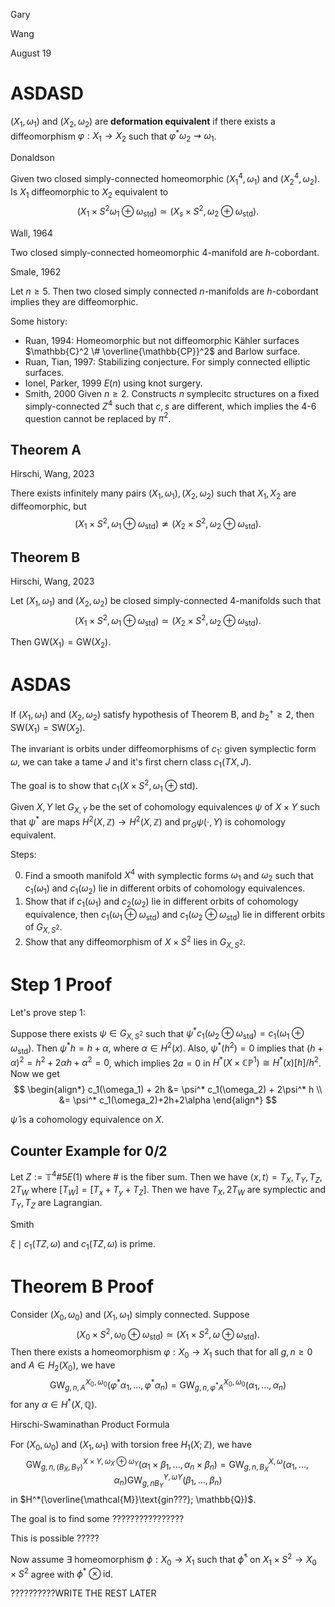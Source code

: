 <link href="../whirlwind.css" rel="stylesheet">

<whirlheader>
    <p>Gary</p>
    <p>Wang</p>
    <p>August 19</p>
</whirlheader>

# ASDASD 

<definition>

$(X_1, \omega_1)$ and $(X_2, \omega_2)$ are **deformation equivalent** if there exists a diffeomorphism $\varphi: X_1\to X_2$ such that $\varphi^* \omega_2 \rightsquigarrow \omega_1$.

</definition>

<problem>
<src>Donaldson</src>

Given two closed simply-connected homeomorphic $(X_1^4, \omega_1)$ and $(X_2^4, \omega_2)$. Is $X_1$ diffeomorphic to $X_2$ equivalent to 
$$
(X_1\times S^2 \omega_1 \oplus \omega_{\text{std}}) \simeq (X_s \times S^2, \omega_2 \oplus \omega_{\text{std}}).
$$

</problem>

<theorem>
<src>Wall, 1964</src>

Two closed simply-connected homeomorphic 4-manifold are $h$-cobordant. 

</theorem>

<theorem>
<src>Smale, 1962</src>

Let $n\ge 5$. Then two closed simply connected $n$-manifolds are $h$-cobordant implies they are diffeomorphic.

</theorem>

Some history:
- <src>Ruan, 1994</src>: Homeomorphic but not diffeomorphic Kähler surfaces $\mathbb{C}^2 \# \overline{\mathbb{CP}}^2$ and Barlow surface.
- <src>Ruan, Tian, 1997</src>: Stabilizing conjecture. For simply connected elliptic surfaces.
- <src>Ionel, Parker, 1999</src> $E(n)$ using knot surgery.
- <src>Smith, 2000</src> Given $n\ge 2$. Constructs $n$ symplecitc structures on a fixed simply-connected $Z^4$ such that $c,s$ are different, which implies the 4-6 question cannot be replaced by $\pi^2$.


## Theorem A
<theorem>
<src>Hirschi, Wang, 2023</src>

There exists infinitely many pairs $(X_1, \omega_1), (X_2, \omega_2)$ such that $X_1, X_2$ are diffeomorphic, but 
$$
(X_1 \times S^2, \omega_1 \oplus \omega_{\text{std}}) \not\simeq (X_2 \times S^2, \omega_2 \oplus \omega_{\text{std}}).
$$

</theorem>

## Theorem B

<theorem>
<src>Hirschi, Wang, 2023</src>

Let $(X_1, \omega_1)$ and $(X_2, \omega_2)$ be closed simply-connected 4-manifolds such that 
$$
(X_1 \times S^2, \omega_1 \oplus \omega_{\text{std}}) \simeq (X_2 \times S^2, \omega_2 \oplus \omega_{\text{std}}).
$$

Then $\text{GW}(X_1)=\text{GW}(X_2)$.

</theorem>

# ASDAS 

<corollary>

If $(X_1, \omega_1)$ and $(X_2, \omega_2)$ satisfy hypothesis of Theorem B, and $b_2^+ \ge 2$, then $\text{SW}(X_1)=\text{SW}(X_2)$.

</corollary>

The invariant is orbits under diffeomorphisms of $c_1$: given symplectic form $\omega$, we can take a tame $J$ and it's first chern class $c_1(TX,J)$.

The goal is to show that $c_1(X\times S^2, \omega_1 \oplus \text{std})$.

<definition>

Given $X,Y$ let $G_{X,Y}$ be the set of cohomology equivalences $\psi$ of $X\times Y$ such that $\psi^*$ are maps $H^2(X, \mathbb{Z})\to H^2(X, \mathbb{Z})$ and $\text{pr}_G\psi(\cdot, Y)$ is cohomology equivalent.

</definition>

Steps:

0. Find a smooth manifold $X^4$ with symplectic forms $\omega_1$ and $\omega_2$ such that $c_1(\omega_1)$ and $c_1(\omega_2)$ lie in different orbits of cohomology equivalences. 
1. Show that if $c_1(\omega_1)$ and $c_2(\omega_2)$ lie in different orbits of cohomology equivalence, then $c_1(\omega_1 \oplus \omega_{\text{std}})$ and $c_1(\omega_2 \oplus \omega_{\text{std}})$ lie in different orbits of $G_{X, S^2}$.
2. Show that any diffeomorphism of $X\times S^2$ lies in $G_{X,S^2}$.

# Step 1 Proof
Let's prove step 1: 

Suppose there exists $\psi \in G_{X,S^2}$ such that $\psi^* c_1(\omega_2 \oplus \omega_{\text{std}})=c_1(\omega_1 \oplus \omega_{\text{std}})$. Then $\psi^* h = h+\alpha$, where $\alpha \in H^2(x)$. Also, $\psi^*(h^2)=0$ implies that $(h+\alpha)^2 = h^2 + 2\alpha h + \alpha^2 =0$, which implies $2a=0$ in $H^*(X\times \mathbb{CP}^1)\cong H^*(x)[h]/h^2$. Now we get 
$$
\begin{align*}
c_1(\omega_1) + 2h &= \psi^* c_1(\omega_2) + 2\psi^* h \\
&= \psi^* c_1(\omega_2)+2h+2\alpha
\end{align*}
$$

<proposition>

$\hat{\psi}$ is a cohomology equivalence on $X$.

</proposition>

## Counter Example for 0/2

Let $Z:= \mathbb{T}^4\# 5E(1)$ where $\#$ is the fiber sum. Then we have $\langle x,t \rangle = T_X, T_Y, T_Z, 2T_W$ where $[T_W] = [T_x+T_y+T_Z]$. Then we have $T_X, 2T_W$ are symplectic and $T_Y, T_Z$ are Lagrangian. 

<theorem>
<src>Smith</src>

$\xi \mid c_1(TZ, \omega)$ and $c_1(TZ, \omega)$ is prime.

</theorem>

# Theorem B Proof

Consider $(X_0, \omega_0)$ and $(X_1, \omega_1)$ simply connected. Suppose 
$$
(X_0\times S^2, \omega_0 \oplus \omega_{\text{std}})\simeq (X_1\times S^2, \omega \oplus \omega_{\text{std}}).
$$
Then there exists a homeomorphism $\varphi: X_0\to X_1$ such that for all $g,n \ge 0$ and $A\in H_2(X_0)$, we have 
$$
\text{GW}_{g,n,A}^{X_0, \omega_0}(\varphi^* \alpha_1, ..., \varphi^* \alpha_n)= \text{GW}_{g,n,\varphi^* A}^{X_0, \omega_0}(\alpha_1, ..., \alpha_n)
$$
for any $\alpha \in H^*(X, \mathbb{Q})$. 

<theorem>
<src>Hirschi-Swaminathan Product Formula</src>

For $(X_0, \omega_0)$ and $(X_1, \omega_1)$ with torsion free $H_1(X; \mathbb{Z})$, we have
$$
\text{GW}_{g,n,(B_X, B_Y)}^{X\times Y, \omega_X \oplus \omega_Y}(\alpha_1\times \beta_1,...,\alpha_n \times \beta_n) = \text{GW}_{g,n,B_X}^{X, \omega}(\alpha_1,...,\alpha_n)\text{GW}_{g,n B_Y}^{Y, \omega Y}(\beta_1,...,\beta_n)
$$
in $H^*(\overline{\mathcal{M}}\text{gin???}; \mathbb{Q})$.

</theorem>

The goal is to find some ????????????????

<lemma>

This is possible 
?????

Now assume $\exists$ homeomorphism $\phi: X_0 \to X_1$ such that $\tilde{\phi}^*$ on $X_1\times S^2 \to X_0 \times S^2$ agree with $\phi^* \otimes \text{id}$.

</lemma>


??????????WRITE THE REST LATER